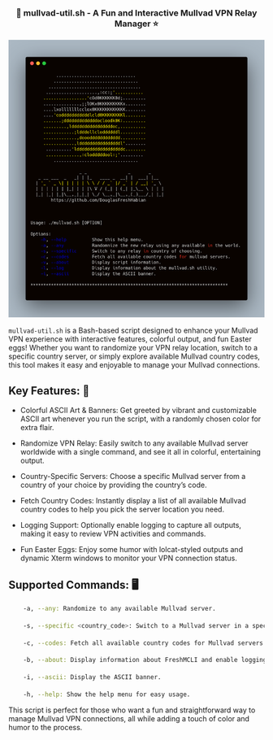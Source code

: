 <h3 align="center"> 
🌟 mullvad-util.sh - A Fun and Interactive Mullvad VPN Relay Manager ⭐️
</h3>

![mullvad-util help menu](https://github.com/DouglasFreshHabian/Mu11vad/blob/main/Assets/banner3.png)

`mullvad-util.sh` is a Bash-based script designed to enhance your Mullvad VPN experience with interactive features, colorful output, 
and fun Easter eggs! Whether you want to randomize your VPN relay location, switch to a specific country server, or simply explore 
available Mullvad country codes, this tool makes it easy and enjoyable to manage your Mullvad connections.

## Key Features: 🔑

   * Colorful ASCII Art & Banners: Get greeted by vibrant and customizable ASCII art whenever you run the script, with a randomly chosen color for extra flair.

   * Randomize VPN Relay: Easily switch to any available Mullvad server worldwide with a single command, and see it all in colorful, entertaining output.

   * Country-Specific Servers: Choose a specific Mullvad server from a country of your choice by providing the country’s code.

   * Fetch Country Codes: Instantly display a list of all available Mullvad country codes to help you pick the server location you need.

   * Logging Support: Optionally enable logging to capture all outputs, making it easy to review VPN activities and commands.

   * Fun Easter Eggs: Enjoy some humor with lolcat-styled outputs and dynamic Xterm windows to monitor your VPN connection status.

## Supported Commands: 🖥
```bash
    -a, --any: Randomize to any available Mullvad server.

    -s, --specific <country_code>: Switch to a Mullvad server in a specific country.

    -c, --codes: Fetch all available country codes for Mullvad servers.

    -b, --about: Display information about FreshMCLI and enable logging.

    -i, --ascii: Display the ASCII banner.

    -h, --help: Show the help menu for easy usage.
```
This script is perfect for those who want a fun and straightforward way to manage Mullvad VPN connections, all while adding a touch of color and humor to the process.
